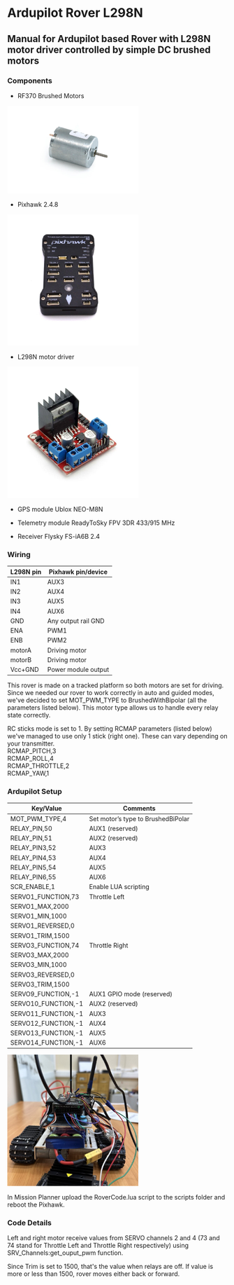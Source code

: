 # Ardupilot Rover L298N

## Manual for Ardupilot based Rover with L298N motor driver controlled by simple DC brushed motors

### Components

* RF370 Brushed Motors

<img src="https://github.com/varyashep/ArdupilotRover/blob/main/motor.jpg" width="300" height="200">

* Pixhawk 2.4.8

<img src="https://github.com/varyashep/ArdupilotRover/blob/main/pixhawk.jpg" width="300" height="300">

* L298N motor driver

<img src="https://github.com/varyashep/ArdupilotRover/blob/main/driver.png" width="300" height="300">

* GPS module Ublox NEO-M8N

* Telemetry module ReadyToSky FPV 3DR 433/915 MHz 

* Receiver Flysky FS-iA6B 2.4 



### Wiring 

| L298N pin  |  Pixhawk pin/device   |
|------------|-----------------------|
|     IN1    |  AUX3                 |
|     IN2    |  AUX4                 |
|     IN3    |  AUX5                 |
|     IN4    |  AUX6                 |
|     GND    |  Any output rail GND  |
|     ENA    |  PWM1                 |
|     ENB    |  PWM2                 |
|   motorA   |  Driving motor        |
|   motorB   |  Driving motor        |
|   Vcc+GND  |  Power module output  |

This rover is made on a tracked platform so both motors are set for driving. Since we needed our rover to work correctly in auto and guided modes, we've decided to set MOT_PWM_TYPE to BrushedWithBipolar (all the parameters listed below).
This motor type allows us to handle every relay state correctly. 

RC sticks mode is set to 1. By setting RCMAP parameters (listed below) we've managed to use only 1 stick (right one). These can vary depending on your transmitter.
<br/>
RCMAP_PITCH,3
<br/>
RCMAP_ROLL,4
<br/>
RCMAP_THROTTLE,2
<br/>
RCMAP_YAW,1

### Ardupilot Setup

|     Key/Value    |     Comments    |
|---|---|
| MOT_PWM_TYPE,4 | Set motor’s type to BrushedBiPolar |
| RELAY_PIN,50 | AUX1 (reserved) |
| RELAY_PIN,51 | AUX2 (reserved) |
| RELAY_PIN3,52 | AUX3 |
| RELAY_PIN4,53 | AUX4 |
| RELAY_PIN5,54 | AUX5 |
| RELAY_PIN6,55 | AUX6 |
| SCR_ENABLE,1 | Enable LUA scripting |
| SERVO1_FUNCTION,73 | Throttle Left |
| SERVO1_MAX,2000 |  |
| SERVO1_MIN,1000 |  |
| SERVO1_REVERSED,0 |  |
| SERVO1_TRIM,1500 |  |
| SERVO3_FUNCTION,74 | Throttle Right |
| SERVO3_MAX,2000 |  |
| SERVO3_MIN,1000 |  |
| SERVO3_REVERSED,0 |  |
| SERVO3_TRIM,1500 | |
| SERVO9_FUNCTION,-1 | AUX1 GPIO mode (reserved) |
| SERVO10_FUNCTION,-1 | AUX2 (reserved) |
| SERVO11_FUNCTION,-1 | AUX3 |
| SERVO12_FUNCTION,-1 | AUX4 |
| SERVO13_FUNCTION,-1 | AUX5 |
| SERVO14_FUNCTION,-1 | AUX6 |

<img src="https://github.com/varyashep/ArdupilotRover/blob/main/aux(1).jpg" width="300" height="300">

In Mission Planner upload the RoverCode.lua script to the scripts folder and reboot the Pixhawk. 

### Code Details

Left and right motor receive values from SERVO channels 2 and 4 (73 and 74 stand for Throttle Left and Throttle Right respectively) using SRV_Channels:get_ouput_pwm function. 

Since Trim is set to 1500, that's the value when relays are off. If value is more or less than 1500, rover moves either back or forward.

